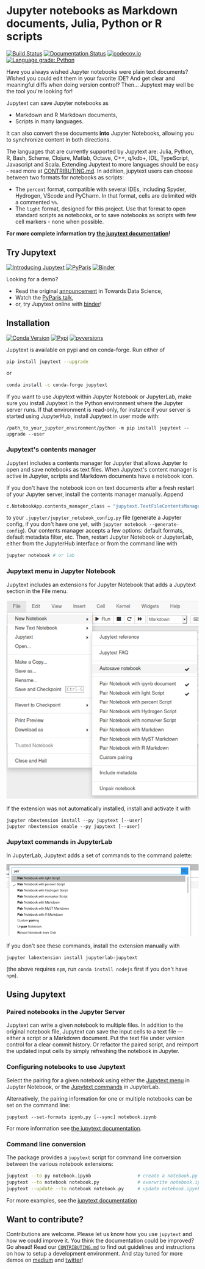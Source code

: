# Jupyter notebooks as Markdown documents, Julia, Python or R scripts

[![Build Status](https://travis-ci.com/mwouts/jupytext.svg?branch=master)](https://travis-ci.com/mwouts/jupytext)
[![Documentation Status](https://readthedocs.org/projects/jupytext/badge/?version=latest)](https://jupytext.readthedocs.io/en/latest/?badge=latest)
[![codecov.io](https://codecov.io/github/mwouts/jupytext/coverage.svg?branch=master)](https://codecov.io/github/mwouts/jupytext?branch=master)
[![Language grade: Python](https://img.shields.io/badge/lgtm-A+-brightgreen.svg)](https://lgtm.com/projects/g/mwouts/jupytext/context:python)

Have you always wished Jupyter notebooks were plain text documents? Wished you could edit them in your favorite IDE? And get clear and meaningful diffs when doing version control? Then... Jupytext may well be the tool you're looking for!

Jupytext can save Jupyter notebooks as
- Markdown and R Markdown documents,
- Scripts in many languages.

It can also convert these documents **into** Jupyter
Notebooks, allowing you to synchronize content in both
directions.

The languages that are currently supported by Jupytext are: Julia, Python, R, Bash, Scheme, Clojure, Matlab, Octave, C++, q/kdb+, IDL, TypeScript, Javascript and Scala. Extending Jupytext to more languages should be easy - read more at [CONTRIBUTING.md](https://github.com/mwouts/jupytext/blob/master/CONTRIBUTING.md). In addition, jupytext users can choose between two formats for notebooks as scripts:
- The `percent` format, compatible with several IDEs, including Spyder, Hydrogen, VScode and PyCharm. In that format, cells are delimited with a commented `%%`.
- The `light` format, designed for this project. Use that format to open standard scripts as notebooks, or to save notebooks as scripts with few cell markers - none when possible.

**For more complete information try [the jupytext documentation](https://jupytext.readthedocs.io)!**

## Try Jupytext

[![Introducing Jupytext](https://img.shields.io/badge/TDS-Introducing%20Jupytext-blue.svg)](https://towardsdatascience.com/introducing-jupytext-9234fdff6c57)
[![PyParis](https://img.shields.io/badge/YouTube-PyParis-red.svg)](https://www.youtube.com/watch?v=y-VEZenk824)
[![Binder](https://img.shields.io/badge/Binder-Try%20it!-blue.svg)](https://mybinder.org/v2/gh/mwouts/jupytext/master?filepath=demo)

Looking for a demo?
- Read the original [announcement](https://towardsdatascience.com/introducing-jupytext-9234fdff6c57) in Towards Data Science,
- Watch the [PyParis talk](https://github.com/mwouts/jupytext_pyparis_2018/blob/master/README.md),
- or, try Jupytext online with [binder](https://mybinder.org/v2/gh/mwouts/jupytext/master?filepath=demo)!

## Installation

[![Conda Version](https://img.shields.io/conda/vn/conda-forge/jupytext.svg)](https://anaconda.org/conda-forge/jupytext)
[![Pypi](https://img.shields.io/pypi/v/jupytext.svg)](https://pypi.python.org/pypi/jupytext)
[![pyversions](https://img.shields.io/pypi/pyversions/jupytext.svg)](https://pypi.python.org/pypi/jupytext)

Jupytext is available on pypi and on conda-forge. Run either of
```bash
pip install jupytext --upgrade
```
or
```bash
conda install -c conda-forge jupytext
```

If you want to use Jupytext within Jupyter Notebook or JupyterLab, make sure you install Jupytext in the Python environment where the Jupyter server runs. If that environment is read-only, for instance if your server is started using JupyterHub, install Jupytext in user mode with:
```
/path_to_your_jupyter_environment/python -m pip install jupytext --upgrade --user
```

### Jupytext's contents manager

Jupytext includes a contents manager for Jupyter that allows Jupyter to open and save notebooks as text files. When Jupytext's content manager is active in Jupyter, scripts and Markdown documents have a notebook icon.

If you don't have the notebook icon on text documents after a fresh restart of your Jupyter server, install the contents manager manually. Append
```python
c.NotebookApp.contents_manager_class = "jupytext.TextFileContentsManager"
```
to your `.jupyter/jupyter_notebook_config.py` file (generate a Jupyter config, if you don't have one yet, with `jupyter notebook --generate-config`). Our contents manager accepts a few options: default formats, default metadata filter, etc. Then, restart Jupyter Notebook or JupyterLab, either from the JupyterHub interface or from the command line with
```bash
jupyter notebook # or lab
```

### Jupytext menu in Jupyter Notebook

Jupytext includes an extensions for Jupyter Notebook that adds a Jupytext section in the File menu.

![Jupyter notebook extension](https://raw.githubusercontent.com/mwouts/jupytext_nbextension/master/jupytext_menu.png)

If the extension was not automatically installed, install and activate it with
```
jupyter nbextension install --py jupytext [--user]
jupyter nbextension enable --py jupytext [--user]
```

### Jupytext commands in JupyterLab

In JupyterLab, Jupytext adds a set of commands to the command palette:

![JupyterLab extension](https://raw.githubusercontent.com/mwouts/jupyterlab-jupytext/master/jupytext_commands.png)

If you don't see these commands, install the extension manually with
```
jupyter labextension install jupyterlab-jupytext
```
(the above requires `npm`, run `conda install nodejs` first if you don't have `npm`).

## Using Jupytext

### Paired notebooks in the Jupyter Server

Jupytext can write a given notebook to multiple files. In addition to the original notebook file, Jupytext can save the input cells to a text file &mdash; either a script or a Markdown document. Put the text file under version control for a clear commit history. Or refactor the paired script, and reimport the updated input cells by simply refreshing the notebook in Jupyter.

### Configuring notebooks to use Jupytext

Select the pairing for a given notebook using either the [Jupytext menu](#jupytext-menu-in-jupyter-notebook) in Jupyter Notebook, or the [Jupytext commands](#jupytext-commands-in-jupyterlab) in JupyterLab.

Alternatively, the pairing information for one or multiple notebooks can be set on the command line:
```
jupytext --set-formats ipynb,py [--sync] notebook.ipynb
```

For more information see [the jupytext documentation](https://jupytext.readthedocs.io).

### Command line conversion

The package provides a `jupytext` script for command line conversion between the various notebook extensions:

```bash
jupytext --to py notebook.ipynb                 # create a notebook.py file in the light format
jupytext --to notebook notebook.py              # overwrite notebook.ipynb (remove outputs)
jupytext --update --to notebook notebook.py     # update notebook.ipynb (preserve outputs and metadata)
```

For more examples, see the [jupytext documentation](https://jupytext.readthedocs.io)

## Want to contribute?

Contributions are welcome. Please let us know how you use `jupytext` and how we could improve it. You think the documentation could be improved? Go ahead! Read our [`CONTRIBUTING.md`](CONTRIBUTING.md) to find out guidelines and instructions on how to setup a development environment. And stay tuned for more demos on [medium](https://medium.com/@marc.wouts) and [twitter](https://twitter.com/marcwouts)!
